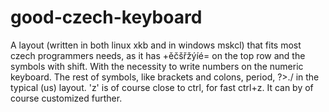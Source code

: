 # good-czech-keyboard
A layout (written in both linux xkb and in windows mskcl) that fits most czech programmers needs, as it has +ěčšřžýíé= on the top row and the symbols with shift. With the necessity to write numbers on the numeric keyboard. The rest of symbols, like brackets and colons, period, ?>./ in the typical (us) layout. 'z' is of course close to ctrl, for fast ctrl+z. It can by of course customized further.
